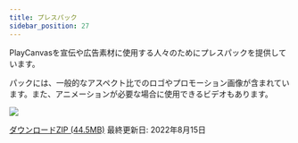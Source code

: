 ```yaml
---
title: プレスパック
sidebar_position: 27
---
```


PlayCanvasを宣伝や広告素材に使用する人々のためにプレスパックを提供しています。

パックには、一般的なアスペクト比でのロゴやプロモーション画像が含まれています。また、アニメーションが必要な場合に使用できるビデオもあります。

![](/images/user-manual/press-pack/press-pack-preview.png)

[ダウンロードZIP (44.5MB)][download-link]
最終更新日: 2022年8月15日

[download-link]: pathname:///downloads/playcanvas-press-pack.zip
